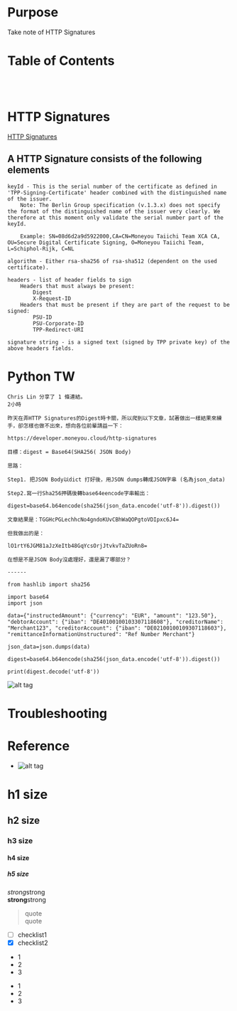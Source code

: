 # Purpose  
Take note of HTTP Signatures  

# Table of Contents  
[]()  
[]()  
[]()  


# HTTP Signatures  
[HTTP Signatures ](https://developer.moneyou.cloud/http-signatures?fbclid=IwAR2a7HGd9ET0soexdHSw5LC1QnV4nVO2qsJsdHWve7PdCSOBGJ_VoX-pivw)   

## A HTTP Signature consists of the following elements  
```
keyId - This is the serial number of the certificate as defined in 'TPP-Signing-Certificate' header combined with the distinguished name of the issuer.
    Note: The Berlin Group specification (v.1.3.x) does not specify the format of the distinguished name of the issuer very clearly. We therefore at this moment only validate the serial number part of the keyId.
    
    Example: SN=08d6d2a9d5922000,CA=CN=Moneyou Taiichi Team XCA CA, OU=Secure Digital Certificate Signing, O=Moneyou Taiichi Team, L=Schiphol-Rijk, C=NL

algorithm - Either rsa-sha256 of rsa-sha512 (dependent on the used certificate).

headers - list of header fields to sign
    Headers that must always be present:
        Digest
        X-Request-ID
    Headers that must be present if they are part of the request to be signed:
        PSU-ID
        PSU-Corporate-ID
        TPP-Redirect-URI

signature string - is a signed text (signed by TPP private key) of the above headers fields.
```



# Python TW  
```
Chris Lin 分享了 1 條連結。
2小時

昨天在弄HTTP Signatures的Digest時卡關，所以爬到以下文章，試著做出一樣結果來練手，卻怎樣也做不出來，想向各位前輩請益一下：

https://developer.moneyou.cloud/http-signatures

目標：digest = Base64(SHA256( JSON Body)

思路：

Step1. 把JSON Body以dict 打好後，用JSON dumps轉成JSON字串 (名為json_data)

Step2.寫一行Sha256押碼後轉base64eencode字串輸出：

digest=base64.b64encode(sha256(json_data.encode('utf-8')).digest())

文章結果是：TGGHcPGLechhcNo4gndoKUvCBhWaQOPgtoVDIpxc6J4=

但我做出的是：

lO1rtY6JGM81aJzXeItb48GqYcsOrjJtvkvTaZUoRn8=

在想是不是JSON Body沒處理好，還是漏了哪部分？

------

from hashlib import sha256

import base64
import json

data={"instructedAmount": {"currency": "EUR", "amount": "123.50"}, "debtorAccount": {"iban": "DE40100100103307118608"}, "creditorName": "Merchant123", "creditorAccount": {"iban": "DE02100100109307118603"}, "remittanceInformationUnstructured": "Ref Number Merchant"}

json_data=json.dumps(data)

digest=base64.b64encode(sha256(json_data.encode('utf-8')).digest())

print(digest.decode('utf-8'))
```

![alt tag](https://scontent.ftpe7-2.fna.fbcdn.net/v/t1.0-9/87654150_4143189469040580_2142469084703358976_o.jpg?_nc_cat=109&_nc_sid=1480c5&_nc_ohc=2X8rVHXd6cwAX95jqOk&_nc_ht=scontent.ftpe7-2.fna&oh=01ce50f6bfce5edc3a19cd3283d272c6&oe=5EFFAF30)  


# Troubleshooting


# Reference


* []()
![alt tag]()

# h1 size

## h2 size

### h3 size

#### h4 size

##### h5 size

*strong*strong  
**strong**strong  

> quote  
> quote

- [ ] checklist1
- [x] checklist2

* 1
* 2
* 3

- 1
- 2
- 3
